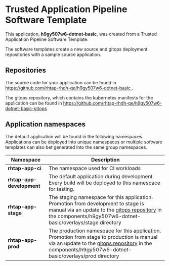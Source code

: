 # Trusted Application Pipeline Software Template

This application, **h9gy507w6-dotnet-basic**, was created from a Trusted Application Pipeline Software Template.

The software templates create a new source and gitops deployment repositories with a sample source application. 

## Repositories

The source code for your application can be found in [https://github.com/rhtap-rhdh-qe/h9gy507w6-dotnet-basic ](https://github.com/rhtap-rhdh-qe/h9gy507w6-dotnet-basic ).
 
The gitops repository, which contains the kubernetes manifests for the application can be found in 
[https://github.com/rhtap-rhdh-qe/h9gy507w6-dotnet-basic-gitops ](https://github.com/rhtap-rhdh-qe/h9gy507w6-dotnet-basic-gitops ) 

## Application namespaces 

The default application will be found in the following namespaces. Applications can be deployed into unique namespaces or multiple software templates can also bet generated into the same group namespaces.  

|  Namespace   |  Description   |  
| -------- | -------- |
| **rhtap-app-ci** | The namespace used for CI workloads |
| **rhtap-app-development** | The default application during development. Every build will be deployed to this namespace for testing. |
| **rhtap-app-stage** | The staging namespace for this application. Promotion from development to stage is manual via an update to the [gitops repository](https://github.com/rhtap-rhdh-qe/h9gy507w6-dotnet-basic-gitops ) in the components/h9gy507w6-dotnet-basic/overlays/stage directory |
| **rhtap-app-prod** | The production namespace for this application. Promotion from stage to production is manual via an update to the [gitops repository](https://github.com/rhtap-rhdh-qe/h9gy507w6-dotnet-basic-gitops ) in the components/h9gy507w6-dotnet-basic/overlays/prod directory |